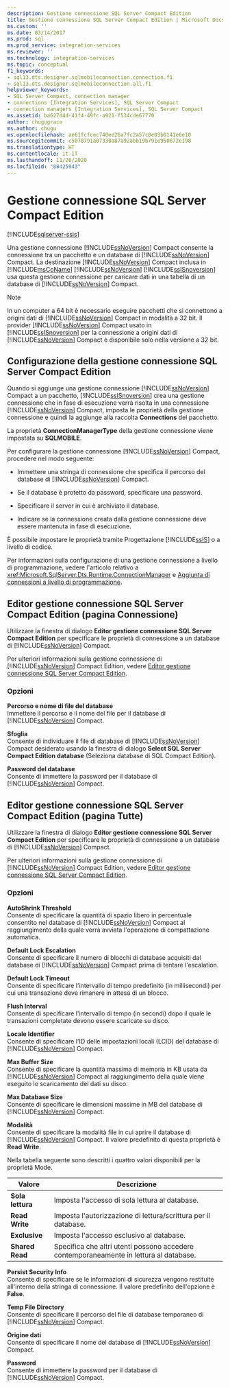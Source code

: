 ```yaml
---
description: Gestione connessione SQL Server Compact Edition
title: Gestione connessione SQL Server Compact Edition | Microsoft Docs
ms.custom: ''
ms.date: 03/14/2017
ms.prod: sql
ms.prod_service: integration-services
ms.reviewer: ''
ms.technology: integration-services
ms.topic: conceptual
f1_keywords:
- sql13.dts.designer.sqlmobileconnection.connection.f1
- sql13.dts.designer.sqlmobileconnection.all.f1
helpviewer_keywords:
- SQL Server Compact, connection manager
- connections [Integration Services], SQL Server Compact
- connection managers [Integration Services], SQL Server Compact
ms.assetid: ba627d4d-41f4-49fc-a921-f534cde67770
author: chugugrace
ms.author: chugu
ms.openlocfilehash: ae61fcfcec740ee26a7fc2a57c0e03b0141e6e10
ms.sourcegitcommit: c5078791a07330a87a92abb19b791e950672e198
ms.translationtype: HT
ms.contentlocale: it-IT
ms.lasthandoff: 11/26/2020
ms.locfileid: "88425943"
---
```

# <a name="sql-server-compact-edition-connection-manager"></a>Gestione connessione SQL Server Compact Edition

[!INCLUDE[sqlserver-ssis](../../includes/applies-to-version/sqlserver-ssis.md)]


  Una gestione connessione [!INCLUDE[ssNoVersion](../../includes/ssnoversion-md.md)] Compact consente la connessione tra un pacchetto e un database di [!INCLUDE[ssNoVersion](../../includes/ssnoversion-md.md)] Compact. La destinazione [!INCLUDE[ssNoVersion](../../includes/ssnoversion-md.md)] Compact inclusa in [!INCLUDE[msCoName](../../includes/msconame-md.md)] [!INCLUDE[ssNoVersion](../../includes/ssnoversion-md.md)] [!INCLUDE[ssISnoversion](../../includes/ssisnoversion-md.md)] usa questa gestione connessione per caricare dati in una tabella di un database di [!INCLUDE[ssNoVersion](../../includes/ssnoversion-md.md)] Compact.  
  
> [!NOTE]  
>  In un computer a 64 bit è necessario eseguire pacchetti che si connettono a origini dati di [!INCLUDE[ssNoVersion](../../includes/ssnoversion-md.md)] Compact in modalità a 32 bit. Il provider [!INCLUDE[ssNoVersion](../../includes/ssnoversion-md.md)] Compact usato in [!INCLUDE[ssISnoversion](../../includes/ssisnoversion-md.md)] per la connessione a origini dati di [!INCLUDE[ssNoVersion](../../includes/ssnoversion-md.md)] Compact è disponibile solo nella versione a 32 bit.  
  
## <a name="configuration-the-sql-server-compact-edition-connection-manager"></a>Configurazione della gestione connessione SQL Server Compact Edition  
 Quando si aggiunge una gestione connessione [!INCLUDE[ssNoVersion](../../includes/ssnoversion-md.md)] Compact a un pacchetto, [!INCLUDE[ssISnoversion](../../includes/ssisnoversion-md.md)] crea una gestione connessione che in fase di esecuzione verrà risolta in una connessione [!INCLUDE[ssNoVersion](../../includes/ssnoversion-md.md)] Compact, imposta le proprietà della gestione connessione e quindi la aggiunge alla raccolta **Connections** del pacchetto.  
  
 La proprietà **ConnectionManagerType** della gestione connessione viene impostata su **SQLMOBILE**.  
  
 Per configurare la gestione connessione [!INCLUDE[ssNoVersion](../../includes/ssnoversion-md.md)] Compact, procedere nel modo seguente:  
  
-   Immettere una stringa di connessione che specifica il percorso del database di [!INCLUDE[ssNoVersion](../../includes/ssnoversion-md.md)] Compact.  
  
-   Se il database è protetto da password, specificare una password.  
  
-   Specificare il server in cui è archiviato il database.  
  
-   Indicare se la connessione creata dalla gestione connessione deve essere mantenuta in fase di esecuzione.  
  
 È possibile impostare le proprietà tramite Progettazione [!INCLUDE[ssIS](../../includes/ssis-md.md)] o a livello di codice.  
  
 Per informazioni sulla configurazione di una gestione connessione a livello di programmazione, vedere l'articolo relativo a <xref:Microsoft.SqlServer.Dts.Runtime.ConnectionManager> e [Aggiunta di connessioni a livello di programmazione](../../integration-services/building-packages-programmatically/adding-connections-programmatically.md).  
  
## <a name="sql-server-compact-edition-connection-manager-editor-connection-page"></a>Editor gestione connessione SQL Server Compact Edition (pagina Connessione)
  Utilizzare la finestra di dialogo **Editor gestione connessione SQL Server Compact Edition** per specificare le proprietà di connessione a un database di [!INCLUDE[ssNoVersion](../../includes/ssnoversion-md.md)] Compact.  
  
 Per ulteriori informazioni sulla gestione connessione di [!INCLUDE[ssNoVersion](../../includes/ssnoversion-md.md)] Compact Edition, vedere [Editor gestione connessione SQL Server Compact Edition](../../integration-services/connection-manager/sql-server-compact-edition-connection-manager.md).  
  
### <a name="options"></a>Opzioni  
 **Percorso e nome di file del database**  
 Immettere il percorso e il nome del file per il database di [!INCLUDE[ssNoVersion](../../includes/ssnoversion-md.md)] Compact.  
  
 **Sfoglia**  
 Consente di individuare il file di database di [!INCLUDE[ssNoVersion](../../includes/ssnoversion-md.md)] Compact desiderato usando la finestra di dialogo **Select SQL Server Compact Edition database** (Seleziona database di SQL Compact Edition).  
  
 **Password del database**  
 Consente di immettere la password per il database di [!INCLUDE[ssNoVersion](../../includes/ssnoversion-md.md)] Compact.  
  
## <a name="sql-server-compact-edition-connection-manager-editor-all-page"></a>Editor gestione connessione SQL Server Compact Edition (pagina Tutte)
  Utilizzare la finestra di dialogo **Editor gestione connessione SQL Server Compact Edition** per specificare le proprietà di connessione a un database di [!INCLUDE[ssNoVersion](../../includes/ssnoversion-md.md)] Compact.  
  
 Per ulteriori informazioni sulla gestione connessione di [!INCLUDE[ssNoVersion](../../includes/ssnoversion-md.md)] Compact Edition, vedere [Editor gestione connessione SQL Server Compact Edition](../../integration-services/connection-manager/sql-server-compact-edition-connection-manager.md).  
  
### <a name="options"></a>Opzioni  
 **AutoShrink Threshold**  
 Consente di specificare la quantità di spazio libero in percentuale consentito nel database di [!INCLUDE[ssNoVersion](../../includes/ssnoversion-md.md)] Compact al raggiungimento della quale verrà avviata l'operazione di compattazione automatica.  
  
 **Default Lock Escalation**  
 Consente di specificare il numero di blocchi di database acquisiti dal database di [!INCLUDE[ssNoVersion](../../includes/ssnoversion-md.md)] Compact prima di tentare l'escalation.  
  
 **Default Lock Timeout**  
 Consente di specificare l'intervallo di tempo predefinito (in millisecondi) per cui una transazione deve rimanere in attesa di un blocco.  
  
 **Flush Interval**  
 Consente di specificare l'intervallo di tempo (in secondi) dopo il quale le transazioni completate devono essere scaricate su disco.  
  
 **Locale Identifier**  
 Consente di specificare l'ID delle impostazioni locali (LCID) del database di [!INCLUDE[ssNoVersion](../../includes/ssnoversion-md.md)] Compact.  
  
 **Max Buffer Size**  
 Consente di specificare la quantità massima di memoria in KB usata da [!INCLUDE[ssNoVersion](../../includes/ssnoversion-md.md)] Compact al raggiungimento della quale viene eseguito lo scaricamento dei dati su disco.  
  
 **Max Database Size**  
 Consente di specificare le dimensioni massime in MB del database di [!INCLUDE[ssNoVersion](../../includes/ssnoversion-md.md)] Compact.  
  
 **Modalità**  
 Consente di specificare la modalità file in cui aprire il database di [!INCLUDE[ssNoVersion](../../includes/ssnoversion-md.md)] Compact. Il valore predefinito di questa proprietà è **Read Write**.  
  
 Nella tabella seguente sono descritti i quattro valori disponibili per la proprietà Mode.  
  
|Valore|Descrizione|  
|-----------|-----------------|  
|**Sola lettura**|Imposta l'accesso di sola lettura al database.|  
|**Read Write**|Imposta l'autorizzazione di lettura/scrittura per il database.|  
|**Exclusive**|Imposta l'accesso esclusivo al database.|  
|**Shared Read**|Specifica che altri utenti possono accedere contemporaneamente in lettura al database.|  
  
 **Persist Security Info**  
 Consente di specificare se le informazioni di sicurezza vengono restituite all'interno della stringa di connessione. Il valore predefinito dell'opzione è **False**.  
  
 **Temp File Directory**  
 Consente di specificare il percorso del file di database temporaneo di [!INCLUDE[ssNoVersion](../../includes/ssnoversion-md.md)] Compact.  
  
 **Origine dati**  
 Consente di specificare il nome del database di [!INCLUDE[ssNoVersion](../../includes/ssnoversion-md.md)] Compact.  
  
 **Password**  
 Consente di immettere la password per il database di [!INCLUDE[ssNoVersion](../../includes/ssnoversion-md.md)] Compact.  
  
